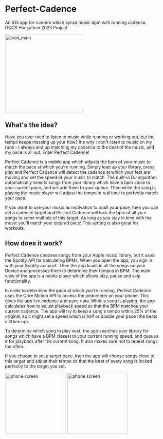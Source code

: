 # Perfect-Cadence
An iOS app for runners which syncs music bpm with running cadence. UQCS Hackathon 2023 Project.

<img width="256" alt="icon_main" src="https://github.com/leafthelegend/Perfect-Cadence/assets/66891654/bb37f644-d3fd-4af1-8642-20063214ff16">

## What's the idea?
Have you ever tried to listen to music while running or working out, but the tempo keeps messing up your flow? It's why I don't listen to music on my runs - I always end up matching my cadence to the beat of the music, and my pace is all out. Enter Perfect Cadence! 

Perfect Cadence is a mobile app which adjusts the bpm of your music to match the pace at which you're running. Simply load up your library, press play and Perfect Cadence will detect the cadence at which your feet are moving and set the speed of your music to match. The built-in DJ algorithm automatically selects songs from your library which have a bpm close to your current pace, and will add them to your queue. Then while the song is playing the music player will adjust the tempo in real time to perfectly match your pace.

If you want to use your music as motivation to push your pace, then you can set a cadence target and Perfect Cadence will lock the bpm of all your songs to some multiple of this target. As long as you stay in time with the music you'll match your desired pace! This setting is also great for workouts.

## How does it work?
Perfect Cadence chooses songs from your Apple music library, but it uses the Spotify API for calculating BPMs. When you open the app, you sign in with your Spotify account. Then the app loads in all the songs on your Device and processes them to determine their tempos in BPM. The main view of the app is a media player which allows play, pause and skip functionality.

In order to determine the pace at which you're running, Perfect Cadence uses the Core Motion API to access the pedometer on your phone. This gives the app live cadence and pace data. While a song is playing, the app calculates how to adjust playback speed so that the BPM matches your current cadence. The app will try to keep a song's tempo within 25% of the original, so it might set a speed which is half or double your pace (the beats still line up). 

To determine which song to play next, the app searches your library for songs which have a BPM closest to your current running speed, and queues it for playback after the current song. It also makes sure not to repeat songs too often.

If you choose to set a target pace, then the app will choose songs close to this target and adjust their tempo so that the beat of every song is locked perfectly to the target you set.

<img src="https://github.com/leafthelegend/Perfect-Cadence/assets/66891654/f5dfb89f-00be-470f-86be-624c983c6300" alt="phone screen" width="200"/>
<img src="https://github.com/leafthelegend/Perfect-Cadence/assets/66891654/1f33f3a1-5127-4d47-9f3e-d7e514741054" alt="phone screen" width="200"/>
